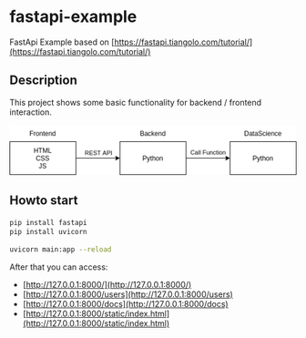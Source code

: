 # fastapi-example
FastApi Example based on [https://fastapi.tiangolo.com/tutorial/](https://fastapi.tiangolo.com/tutorial/)


## Description
This project shows some basic functionality for backend / frontend interaction.

![docs/frontendbackend.drawio.png](docs/frontendbackend.drawio.png)

## Howto start

```bash
pip install fastapi
pip install uvicorn
```
```bash
uvicorn main:app --reload
```

After that you can access:

- [http://127.0.0.1:8000/](http://127.0.0.1:8000/)
- [http://127.0.0.1:8000/users](http://127.0.0.1:8000/users)
- [http://127.0.0.1:8000/docs](http://127.0.0.1:8000/docs)
- [http://127.0.0.1:8000/static/index.html](http://127.0.0.1:8000/static/index.html)
